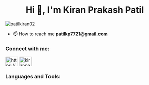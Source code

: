 <h1 align="center">Hi 👋, I'm Kiran Prakash Patil</h1>


<p align="left"> <img src="https://komarev.com/ghpvc/?username=patilkiran02&label=Profile%20views&color=0e75b6&style=flat" alt="patilkiran02" /> </p>


- 📫 How to reach me **patilkp7721@gmail.com**

<h3 align="left">Connect with me:</h3>
<p align="left">
<a href="https://www.linkedin.com/in/kiran-patil-98276320b/" target="blank"><img align="center" src="https://raw.githubusercontent.com/rahuldkjain/github-profile-readme-generator/master/src/images/icons/Social/linked-in-alt.svg" alt="https://www.linkedin.com/in/kiran-patil-98276320b/" height="30" width="40" /></a>
<a href="https://instagram.com/kiranpatil._02" target="blank"><img align="center" src="https://raw.githubusercontent.com/rahuldkjain/github-profile-readme-generator/master/src/images/icons/Social/instagram.svg" alt="kiranpatil._02" height="30" width="40" /></a>
</p>

<h3 align="left">Languages and Tools:</h3>
